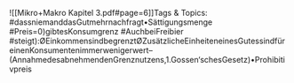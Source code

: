 
![[Mikro+Makro Kapitel 3.pdf#page=6]]Tags & Topics:
   #dassniemanddasGutmehrnachfragt•Sättigungsmenge
   #Preis=0)gibtesKonsumgrenz
   #AuchbeiFreibier
   #steigt):ØEinkommensindbegrenztØZusätzlicheEinheiteneinesGutessindfüreinenKonsumentenimmerwenigerwert–(AnnahmedesabnehmendenGrenznutzens,1.Gossen‘schesGesetz)•Prohibitivpreis